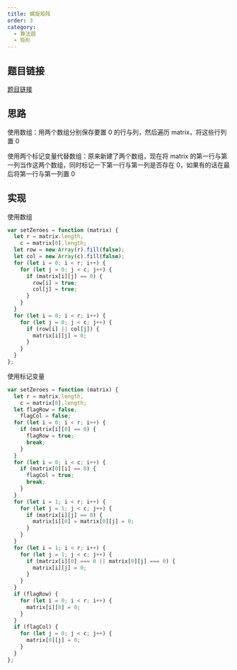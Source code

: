 ```yaml
---
title: 螺旋矩阵
order: 3
category:
  - 算法题
  - 矩形
---
```


## 题目链接

[题目链接](https://leetcode.cn/problems/set-matrix-zeroes/submissions/532325308/?envType=study-plan-v2&envId=top-interview-150)

## 思路

使用数组：用两个数组分别保存要置 0 的行与列，然后遍历 matrix，将这些行列置 0

使用两个标记变量代替数组：原来新建了两个数组，现在将 matrix 的第一行与第一列当作这两个数组，同时标记一下第一行与第一列是否存在 0，如果有的话在最后将第一行与第一列置 0

## 实现

使用数组

```js
var setZeroes = function (matrix) {
  let r = matrix.length,
    c = matrix[0].length;
  let row = new Array(r).fill(false);
  let col = new Array(c).fill(false);
  for (let i = 0; i < r; i++) {
    for (let j = 0; j < c; j++) {
      if (matrix[i][j] == 0) {
        row[i] = true;
        col[j] = true;
      }
    }
  }
  for (let i = 0; i < r; i++) {
    for (let j = 0; j < c; j++) {
      if (row[i] || col[j]) {
        matrix[i][j] = 0;
      }
    }
  }
};
```

使用标记变量

```js
var setZeroes = function (matrix) {
  let r = matrix.length,
    c = matrix[0].length;
  let flagRow = false,
    flagCol = false;
  for (let i = 0; i < r; i++) {
    if (matrix[i][0] == 0) {
      flagRow = true;
      break;
    }
  }
  for (let i = 0; i < c; i++) {
    if (matrix[0][i] == 0) {
      flagCol = true;
      break;
    }
  }
  for (let i = 1; i < r; i++) {
    for (let j = 1; j < c; j++) {
      if (matrix[i][j] == 0) {
        matrix[i][0] = matrix[0][j] = 0;
      }
    }
  }
  for (let i = 1; i < r; i++) {
    for (let j = 1; j < c; j++) {
      if (matrix[i][0] === 0 || matrix[0][j] === 0) {
        matrix[i][j] = 0;
      }
    }
  }
  if (flagRow) {
    for (let i = 0; i < r; i++) {
      matrix[i][0] = 0;
    }
  }
  if (flagCol) {
    for (let j = 0; j < c; j++) {
      matrix[0][j] = 0;
    }
  }
};
```
